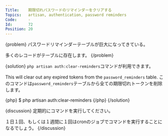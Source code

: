```yaml
---
Title:    期限切れパスワードのリマインダーをクリアする
Topics:   artisan, authentication, password reminders
Code:     -
Id:       72
Position: 20
---
```


{problem}
パスワードリマインダーテーブルが巨大になってきている。

多くのレコードがテーブルに存在します。
{/problem}

{solution}
`php artisan auth:clear-reminders`コマンドが利用できます。

This will clear out any expired tokens from the `password_reminders` table.
このコマンドは`password_reminders`テーブルから全ての期限切れトークンを削除します。

{php}
$ php artisan auth:clear-reminders
{/php}
{/solution}

{discussion}
定期的にコマンドを実行してください。

１日１回、もしくは１週間に１回はcronのジョブでコマンドを実行することになるでしょう。
{/discussion}
